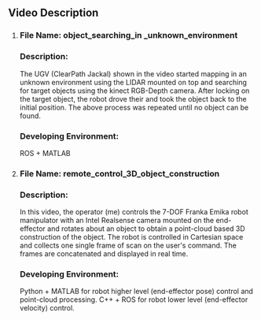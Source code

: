 ## Video Description
1. ### File Name: object_searching_in _unknown_environment
   ### Description:
   The UGV (ClearPath Jackal) shown in the video started mapping in an unknown environment using the LIDAR mounted on top and searching for target objects using the kinect RGB-Depth camera. After locking on the target object, the robot drove their and took the object back to the initial position. The above process was repeated until no object can be found.

    ### Developing Environment:
    ROS + MATLAB

2. ### File Name:  remote_control_3D_object_construction
   ### Description:
   In this video, the operator (me) controls the 7-DOF Franka Emika robot manipulator with an Intel Realsense camera mounted on the end-effector and rotates about an object to obtain a point-cloud based 3D construction of the object. The robot is controlled in Cartesian space and collects one single frame of scan on the user's command. The frames are concatenated and displayed in real time.

   ### Developing Environment:
   Python + MATLAB for robot higher level (end-effector pose) control and point-cloud processing.
   C++ + ROS for robot lower level (end-effector velocity) control.